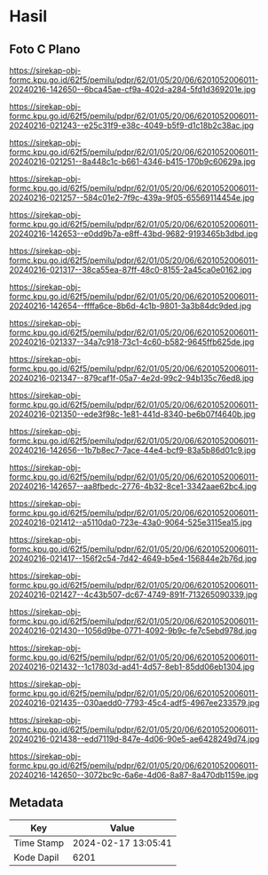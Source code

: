 # Hasil

## Foto C Plano

https://sirekap-obj-formc.kpu.go.id/62f5/pemilu/pdpr/62/01/05/20/06/6201052006011-20240216-142650--6bca45ae-cf9a-402d-a284-5fd1d369201e.jpg

https://sirekap-obj-formc.kpu.go.id/62f5/pemilu/pdpr/62/01/05/20/06/6201052006011-20240216-021243--e25c31f9-e38c-4049-b5f9-d1c18b2c38ac.jpg

https://sirekap-obj-formc.kpu.go.id/62f5/pemilu/pdpr/62/01/05/20/06/6201052006011-20240216-021251--8a448c1c-b661-4346-b415-170b9c60629a.jpg

https://sirekap-obj-formc.kpu.go.id/62f5/pemilu/pdpr/62/01/05/20/06/6201052006011-20240216-021257--584c01e2-7f9c-439a-9f05-65569114454e.jpg

https://sirekap-obj-formc.kpu.go.id/62f5/pemilu/pdpr/62/01/05/20/06/6201052006011-20240216-142653--e0dd9b7a-e8ff-43bd-9682-9193465b3dbd.jpg

https://sirekap-obj-formc.kpu.go.id/62f5/pemilu/pdpr/62/01/05/20/06/6201052006011-20240216-021317--38ca55ea-87ff-48c0-8155-2a45ca0e0162.jpg

https://sirekap-obj-formc.kpu.go.id/62f5/pemilu/pdpr/62/01/05/20/06/6201052006011-20240216-142654--ffffa6ce-8b6d-4c1b-9801-3a3b84dc9ded.jpg

https://sirekap-obj-formc.kpu.go.id/62f5/pemilu/pdpr/62/01/05/20/06/6201052006011-20240216-021337--34a7c918-73c1-4c60-b582-9645ffb625de.jpg

https://sirekap-obj-formc.kpu.go.id/62f5/pemilu/pdpr/62/01/05/20/06/6201052006011-20240216-021347--879caf1f-05a7-4e2d-99c2-94b135c76ed8.jpg

https://sirekap-obj-formc.kpu.go.id/62f5/pemilu/pdpr/62/01/05/20/06/6201052006011-20240216-021350--ede3f98c-1e81-441d-8340-be6b07f4640b.jpg

https://sirekap-obj-formc.kpu.go.id/62f5/pemilu/pdpr/62/01/05/20/06/6201052006011-20240216-142656--1b7b8ec7-7ace-44e4-bcf9-83a5b86d01c9.jpg

https://sirekap-obj-formc.kpu.go.id/62f5/pemilu/pdpr/62/01/05/20/06/6201052006011-20240216-142657--aa8fbedc-2776-4b32-8ce1-3342aae62bc4.jpg

https://sirekap-obj-formc.kpu.go.id/62f5/pemilu/pdpr/62/01/05/20/06/6201052006011-20240216-021412--a5110da0-723e-43a0-9064-525e3115ea15.jpg

https://sirekap-obj-formc.kpu.go.id/62f5/pemilu/pdpr/62/01/05/20/06/6201052006011-20240216-021417--156f2c54-7d42-4649-b5e4-156844e2b76d.jpg

https://sirekap-obj-formc.kpu.go.id/62f5/pemilu/pdpr/62/01/05/20/06/6201052006011-20240216-021427--4c43b507-dc67-4749-891f-713265090339.jpg

https://sirekap-obj-formc.kpu.go.id/62f5/pemilu/pdpr/62/01/05/20/06/6201052006011-20240216-021430--1056d9be-0771-4092-9b9c-fe7c5ebd978d.jpg

https://sirekap-obj-formc.kpu.go.id/62f5/pemilu/pdpr/62/01/05/20/06/6201052006011-20240216-021432--1c17803d-ad41-4d57-8eb1-85dd06eb1304.jpg

https://sirekap-obj-formc.kpu.go.id/62f5/pemilu/pdpr/62/01/05/20/06/6201052006011-20240216-021435--030aedd0-7793-45c4-adf5-4967ee233579.jpg

https://sirekap-obj-formc.kpu.go.id/62f5/pemilu/pdpr/62/01/05/20/06/6201052006011-20240216-021438--edd7119d-847e-4d06-90e5-ae6428249d74.jpg

https://sirekap-obj-formc.kpu.go.id/62f5/pemilu/pdpr/62/01/05/20/06/6201052006011-20240216-142650--3072bc9c-6a6e-4d06-8a87-8a470db1159e.jpg


## Metadata

| Key        | Value               |
| ---------- | ------------------- |
| Time Stamp | 2024-02-17 13:05:41 |
| Kode Dapil | 6201                |



